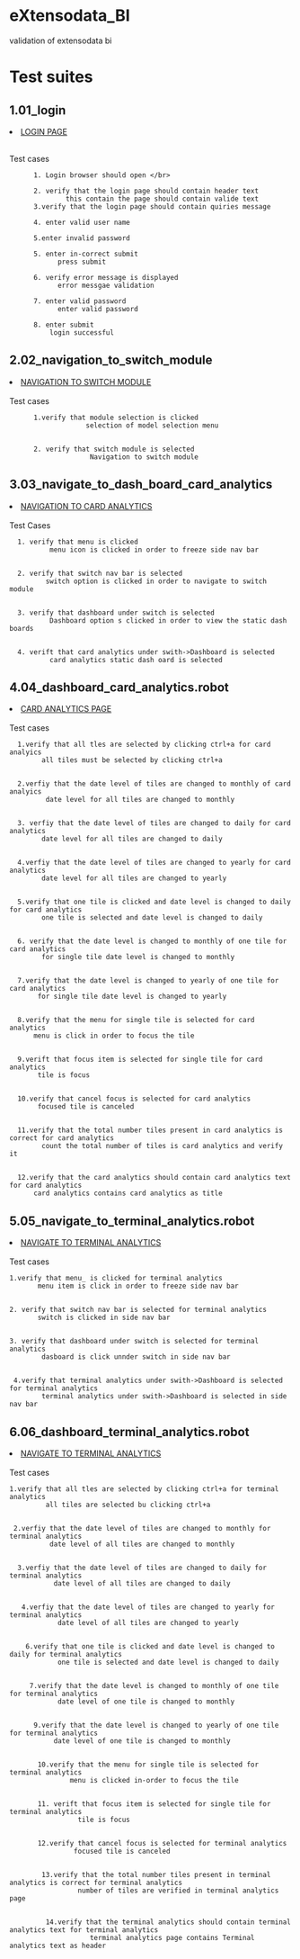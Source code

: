 # eXtensodata_BI
validation of extensodata bi </br>
 <h1>Test suites</br></h1>
  <h2>1.01_login</br></h2>
  
   <li><a href="https://github.com/binacharya/eXtensodata_BI/blob/master/test_suites/01_login.robot">LOGIN PAGE</a></li></br>
  
   Test cases</br>
   
          1. Login browser should open </br>
          
          2. verify that the login page should contain header text 
                  this contain the page should contain valide text  
          3.verify that the login page should contain quiries message 
          
          4. enter valid user name 
          
          5.enter invalid password 
          
          5. enter in-correct submit
                press submit  
                 
          6. verify error message is displayed
                error messgae validation
                
          7. enter valid password
                enter valid password 
                
          8. enter submit
              login successful
              
  <h2>2.02_navigation_to_switch_module</br></h2>
    <li><a href="https://github.com/binacharya/eXtensodata_BI/blob/master/test_suites/02_navigation_to_switch_module.robot">NAVIGATION TO SWITCH MODULE</a></li></br>  
      Test cases</br>
      
      
          1.verify that module selection is clicked
                       selection of model selection menu
                       
                       
          2. verify that switch module is selected
                        Navigation to switch module
  <h2>3.03_navigate_to_dash_board_card_analytics</br></h2>
     <li><a href="https://github.com/binacharya/eXtensodata_BI/blob/master/test_suites/03_navigate_to_dash_board_card_analytics.robot">NAVIGATION TO CARD ANALYTICS</a></li></br>    
    Test Cases</br>
    
    
      1. verify that menu is clicked
              menu icon is clicked in order to freeze side nav bar
              
              
      2. verify that switch nav bar is selected
             switch option is clicked in order to navigate to switch module
             
             
      3. verify that dashboard under switch is selected
              Dashboard option s clicked in order to view the static dash boards
              
              
      4. verift that card analytics under swith->Dashboard is selected
              card analytics static dash oard is selected
               
   <h2>4.04_dashboard_card_analytics.robot</h2>   
        <li><a href="https://github.com/binacharya/eXtensodata_BI/blob/master/test_suites/04_dashboard_card_analytics.robot">CARD ANALYTICS PAGE</a></li></br>    
      Test cases</br>
      
      
      1.verify that all tles are selected by clicking ctrl+a for card analyics 
            all tiles must be selected by clicking ctrl+a 
            
            
      2.verfiy that the date level of tiles are changed to monthly of card analyics 
             date level for all tiles are changed to monthly
             
             
      3. verfiy that the date level of tiles are changed to daily for card analytics 
            date level for all tiles are changed to daily
            
            
      4.verfiy that the date level of tiles are changed to yearly for card analytics
            date level for all tiles are changed to yearly
            
            
      5.verify that one tile is clicked and date level is changed to daily for card analytics
            one tile is selected and date level is changed to daily
            
            
      6. verify that the date level is changed to monthly of one tile for card analytics
            for single tile date level is changed to monthly
            
            
      7.verify that the date level is changed to yearly of one tile for card analytics
           for single tile date level is changed to yearly
           
           
      8.verify that the menu for single tile is selected for card analytics
          menu is click in order to focus the tile
          
          
      9.verift that focus item is selected for single tile for card analytics
           tile is focus
         
         
      10.verify that cancel focus is selected for card analytics
           focused tile is canceled
         
         
      11.verify that the total number tiles present in card analytics is correct for card analytics
            count the total number of tiles is card analytics and verify it
         
         
      12.verify that the card analytics should contain card analytics text for card analytics
          card analytics contains card analytics as title
 
 <h2>5.05_navigate_to_terminal_analytics.robot</h2>   
        <li><a href="https://github.com/binacharya/eXtensodata_BI/blob/master/test_suites/05_navigate_to_terminal_analytics.robot">NAVIGATE TO TERMINAL ANALYTICS</a></li></br>    
      Test cases</br>  
    
    1.verify that menu_ is clicked for terminal analytics
           menu item is click in order to freeze side nav bar
          
          
    2. verify that switch nav bar is selected for terminal analytics
           switch is clicked in side nav bar
          
          
    3. verify that dashboard under switch is selected for terminal analytics
            dasboard is click unnder switch in side nav bar
     
     
     4.verify that terminal analytics under swith->Dashboard is selected for terminal analytics
            terminal analytics under swith->Dashboard is selected in side nav bar 
            
   <h2>6.06_dashboard_terminal_analytics.robot</h2>   
        <li><a href="https://github.com/binacharya/eXtensodata_BI/blob/master/test_suites/06_dashboard_terminal_analytics.robot">NAVIGATE TO TERMINAL ANALYTICS</a></li></br>    
      Test cases</br>  
      
    
    1.verify that all tles are selected by clicking ctrl+a for terminal analytics
             all tiles are selected bu clicking ctrl+a
       
       
     2.verfiy that the date level of tiles are changed to monthly for terminal analytics
              date level of all tiles are changed to monthly
              
      
      3.verfiy that the date level of tiles are changed to daily for terminal analytics
               date level of all tiles are changed to daily
               
               
       4.verfiy that the date level of tiles are changed to yearly for terminal analytics
                date level of all tiles are changed to yearly
                
                
        6.verify that one tile is clicked and date level is changed to daily for terminal analytics
                one tile is selected and date level is changed to daily
                
                
         7.verify that the date level is changed to monthly of one tile for terminal analytics 
                date level of one tile is changed to monthly
                
                
          9.verify that the date level is changed to yearly of one tile for terminal analytics
               date level of one tile is changed to monthly
               
               
           10.verify that the menu for single tile is selected for terminal analytics
                   menu is clicked in-order to focus the tile
                   
                   
           11. verift that focus item is selected for single tile for terminal analytics
                     tile is focus
                     
                     
           12.verify that cancel focus is selected for terminal analytics
                    focused tile is canceled
                    
                    
            13.verify that the total number tiles present in terminal analytics is correct for terminal analytics
                     number of tiles are verified in terminal analytics page
                     
                     
             14.verify that the terminal analytics should contain terminal analytics text for terminal analytics
                        terminal analytics page contains Terminal analytics text as header 
      
